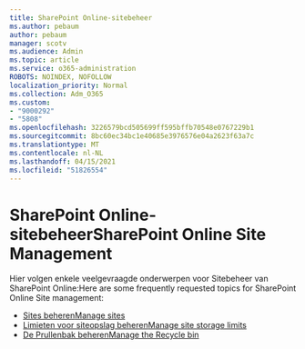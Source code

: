 ```yaml
---
title: SharePoint Online-sitebeheer
ms.author: pebaum
author: pebaum
manager: scotv
ms.audience: Admin
ms.topic: article
ms.service: o365-administration
ROBOTS: NOINDEX, NOFOLLOW
localization_priority: Normal
ms.collection: Adm_O365
ms.custom:
- "9000292"
- "5808"
ms.openlocfilehash: 3226579bcd505699ff595bffb70548e0767229b1
ms.sourcegitcommit: 8bc60ec34bc1e40685e3976576e04a2623f63a7c
ms.translationtype: MT
ms.contentlocale: nl-NL
ms.lasthandoff: 04/15/2021
ms.locfileid: "51826554"
---
```

# <a name="sharepoint-online-site-management"></a><span data-ttu-id="bbca0-102">SharePoint Online-sitebeheer</span><span class="sxs-lookup"><span data-stu-id="bbca0-102">SharePoint Online Site Management</span></span>

<span data-ttu-id="bbca0-103">Hier volgen enkele veelgevraagde onderwerpen voor Sitebeheer van SharePoint Online:</span><span class="sxs-lookup"><span data-stu-id="bbca0-103">Here are some frequently requested topics for SharePoint Online Site management:</span></span>

- [<span data-ttu-id="bbca0-104">Sites beheren</span><span class="sxs-lookup"><span data-stu-id="bbca0-104">Manage sites</span></span>](https://docs.microsoft.com/sharepoint/manage-sites-in-new-admin-center)
- [<span data-ttu-id="bbca0-105">Limieten voor siteopslag beheren</span><span class="sxs-lookup"><span data-stu-id="bbca0-105">Manage site storage limits</span></span>](https://docs.microsoft.com/sharepoint/manage-site-collection-storage-limits)
- [<span data-ttu-id="bbca0-106">De Prullenbak beheren</span><span class="sxs-lookup"><span data-stu-id="bbca0-106">Manage the Recycle bin</span></span>](https://support.microsoft.com/office/8a6c2198-910e-42dc-9a9c-bc5bc4f327da)